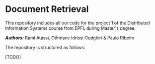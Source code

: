 # Document Retrieval

This repository includes all our code for the project 1 of the Distributed Information Systems course from EPFL during 
Master's degree.

***Authors:*** Rami Atassi, Othmane Idrissi Oudghiri & Paulo Ribeiro

The repository is structured as follows:

[TODO]
